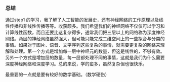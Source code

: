### 总结

通过step1 的学习，我了解了人工智能的发展史，还有神经网络的工作原理以及线性传播和非线性传播等等。收获颇多。我们希望我们的神经网络不仅仅可以学习和计算线性函数，而且还要比这复杂得多，通常我们把三层以上的网络称为深度神经网络。两层的神经网络虽然强大，但可能只能完成二维空间上的一些拟合与分类的事情。如果对于图片、语音、文字序列这些复杂的事情，就需要更复杂的网络来理解和处理。第一个方式是增加每一层中神经元的数量，但这是线性的，不够有效。另外一个方式是增加层的数量，每一层都处理不同的事情，这就是我们为什么需要深度神经网络和深度学习。总的来说，学的蛮多，虽然复杂但也很快乐。

最重要的一点就是要有较好的数学基础。（数学硬伤）